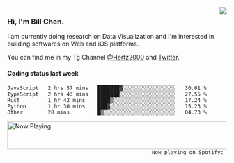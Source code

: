 <img  align="right" src="https://github-readme-stats.vercel.app/api?username=BillChen2k&show_icons=false&count_private=true&hide_title=true">

### Hi, I'm Bill Chen.

I am currently doing research on Data Visualization and I'm interested in building softwares on Web and iOS platforms.

You can find me in my Tg Channel [@Hertz2000](https://t.me/Hertz2000) and [Twitter](https://twitter.com/billchen2k).

#### Coding status last week

<!--START_SECTION:waka-->

```text
JavaScript   2 hrs 57 mins   ███████▓░░░░░░░░░░░░░░░░░   30.01 %
TypeScript   2 hrs 43 mins   ███████░░░░░░░░░░░░░░░░░░   27.55 %
Rust         1 hr 42 mins    ████▒░░░░░░░░░░░░░░░░░░░░   17.24 %
Python       1 hr 30 mins    ███▓░░░░░░░░░░░░░░░░░░░░░   15.23 %
Other        28 mins         █▒░░░░░░░░░░░░░░░░░░░░░░░   04.73 %
```

<!--END_SECTION:waka-->


<div>
<a href="https://spotify-now-playing.billchen2k.vercel.app/now-playing?open">
   <img align="right" src="https://spotify-now-playing.billchen2k.vercel.app/now-playing" width="540" height="64" alt="Now Playing">
</a>
</div>

<div>
<p align="right"><code>Now playing on Spotify: </code></p>
</div>

<!--
**BillChen2K/BillChen2K** is a ✨ _special_ ✨ repository because its `README.md` (this file) appears on your GitHub profile.

Here are some ideas to get you started:

- 🔭 I’m currently working on ...
- 🌱 I’m currently learning ...
- 👯 I’m looking to collaborate on ...
- 🤔 I’m looking for help with ...
- 💬 Ask me about ...
- 📫 How to reach me: ...
- 😄 Pronouns: ...
- ⚡ Fun fact: ...
-->
